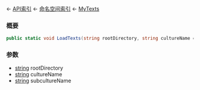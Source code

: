 ← [API索引](Api-Index) ← [命名空间索引](Namespace-Index) ← [MyTexts](VRage.MyTexts)

### 概要

```csharp
public static void LoadTexts(string rootDirectory, string cultureName = null, string subcultureName = null)
```

### 参数

* [string](https://docs.microsoft.com/en-us/dotnet/api/System.String?view=netframework-4.6) rootDirectory
* [string](https://docs.microsoft.com/en-us/dotnet/api/System.String?view=netframework-4.6) cultureName
* [string](https://docs.microsoft.com/en-us/dotnet/api/System.String?view=netframework-4.6) subcultureName
